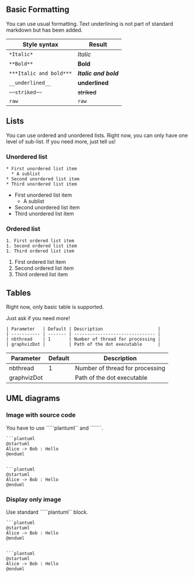 ## Basic Formatting

You can use usual formatting.
Text underlining is not part of standard markdown but has been added.

| Style syntax              | Result                |
| ------------------------- | --------------------- |
| ``*Italic*``              | *Italic*              |
| ``**Bold**``              | **Bold**              |
| ``***Italic and bold***`` | ***Italic and bold*** |
| ``__underlined__``        | __underlined__        |
| ``~~striked~~``           | ~~striked~~           |
| ```raw```                 | `raw`                 |


## Lists

You can use ordered and unordered lists. Right now, you can only have one level of sub-list. If you need more, just tell us!

### Unordered list

```
* First unordered list item
  * A sublist
* Second unordered list item
* Third unordered list item
```

* First unordered list item
  * A sublist
* Second unordered list item
* Third unordered list item


### Ordered list

```
1. First ordered list item
1. Second ordered list item
1. Third ordered list item
```

1. First ordered list item
1. Second ordered list item
1. Third ordered list item


## Tables

Right now, only basic table is supported.

Just ask if you need more!

```
| Parameter   | Default | Description                     |
| ----------- | ------- | ------------------------------- |
| nbthread    | 1       | Number of thread for processing |
| graphvizDot |         | Path of the dot executable      |
```


| Parameter   | Default | Description                     |
| ----------- | ------- | ------------------------------- |
| nbthread    | 1       | Number of thread for processing |
| graphvizDot |         | Path of the dot executable      |


## UML diagrams

### Image with source code

You have to use `````plantuml`` and ```````.

```
```plantuml
@startuml
Alice -> Bob : Hello
@enduml
```
```

```plantuml
@startuml
Alice -> Bob : Hello
@enduml
```

### Display only image

Use standard `````plantuml`` block.

```
```plantuml
@startuml
Alice -> Bob : Hello
@enduml
``` 
```

```plantuml
@startuml
Alice -> Bob : Hello
@enduml
```


